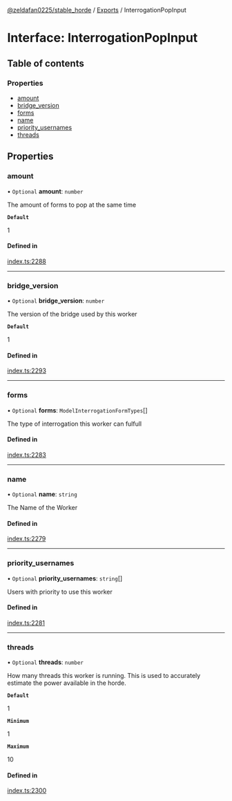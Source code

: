 [@zeldafan0225/stable_horde](../README.md) / [Exports](../modules.md) / InterrogationPopInput

# Interface: InterrogationPopInput

## Table of contents

### Properties

- [amount](InterrogationPopInput.md#amount)
- [bridge\_version](InterrogationPopInput.md#bridge_version)
- [forms](InterrogationPopInput.md#forms)
- [name](InterrogationPopInput.md#name)
- [priority\_usernames](InterrogationPopInput.md#priority_usernames)
- [threads](InterrogationPopInput.md#threads)

## Properties

### amount

• `Optional` **amount**: `number`

The amount of forms to pop at the same time

**`Default`**

1

#### Defined in

[index.ts:2288](https://github.com/ZeldaFan0225/stable_horde/blob/bf3b9d2/index.ts#L2288)

___

### bridge\_version

• `Optional` **bridge\_version**: `number`

The version of the bridge used by this worker

**`Default`**

1

#### Defined in

[index.ts:2293](https://github.com/ZeldaFan0225/stable_horde/blob/bf3b9d2/index.ts#L2293)

___

### forms

• `Optional` **forms**: `ModelInterrogationFormTypes`[]

The type of interrogation this worker can fulfull

#### Defined in

[index.ts:2283](https://github.com/ZeldaFan0225/stable_horde/blob/bf3b9d2/index.ts#L2283)

___

### name

• `Optional` **name**: `string`

The Name of the Worker

#### Defined in

[index.ts:2279](https://github.com/ZeldaFan0225/stable_horde/blob/bf3b9d2/index.ts#L2279)

___

### priority\_usernames

• `Optional` **priority\_usernames**: `string`[]

Users with priority to use this worker

#### Defined in

[index.ts:2281](https://github.com/ZeldaFan0225/stable_horde/blob/bf3b9d2/index.ts#L2281)

___

### threads

• `Optional` **threads**: `number`

How many threads this worker is running. This is used to accurately estimate the power available in the horde.

**`Default`**

1

**`Minimum`**

1

**`Maximum`**

10

#### Defined in

[index.ts:2300](https://github.com/ZeldaFan0225/stable_horde/blob/bf3b9d2/index.ts#L2300)
